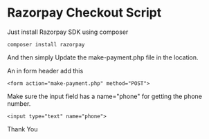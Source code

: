 # Razorpay Checkout Script

Just install Razorpay SDK using composer

```
composer install razorpay
```

And then simply Update the make-payment.php file in the location.

An in form header add this
```
<form action="make-payment.php" method="POST">
```

Make sure the input field has a name="phone" for getting the phone number.
```
<input type="text" name="phone">
```

Thank You
